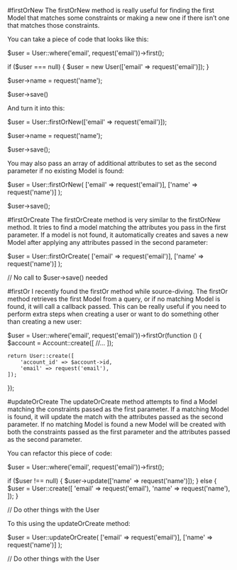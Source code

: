 #firstOrNew
The firstOrNew method is really useful for finding the first Model that matches some constraints or making a new one if there isn’t one that matches those constraints.

You can take a piece of code that looks like this:

$user = User::where('email', request('email'))->first();

if ($user === null) {
    $user = new User(['email' => request('email')]);
}

$user->name = request('name');

$user->save()

And turn it into this:

$user = User::firstOrNew(['email' =>  request('email')]);

$user->name = request('name');

$user->save();

You may also pass an array of additional attributes to set as the second parameter if no existing Model is found:

$user = User::firstOrNew(
    ['email' =>  request('email')],
    ['name' => request('name')]
);

$user->save();

#firstOrCreate
The firstOrCreate method is very similar to the firstOrNew method. It tries to find a model matching the attributes you pass in the first parameter. If a model is not found, it automatically creates and saves a new Model after applying any attributes passed in the second parameter:

$user = User::firstOrCreate(
    ['email' =>  request('email')],
    ['name' => request('name')]
);

// No call to $user->save() needed

#firstOr
I recently found the firstOr method while source-diving. The firstOr method retrieves the first Model from a query, or if no matching Model is found, it will call a callback passed. This can be really useful if you need to perform extra steps when creating a user or want to do something other than creating a new user:

$user = User::where('email', request('email'))->firstOr(function () {
    $account = Account::create([ //... ]);

    return User::create([
        'account_id' => $account->id,
        'email' => request('email'),
    ]);
});

#updateOrCreate
The updateOrCreate method attempts to find a Model matching the constraints passed as the first parameter. If a matching Model is found, it will update the match with the attributes passed as the second parameter. If no matching Model is found a new Model will be created with both the constraints passed as the first parameter and the attributes passed as the second parameter.

You can refactor this piece of code:

$user = User::where('email', request('email'))->first();

if ($user !== null) {
    $user->update(['name' => request('name')]);
} else {
    $user = User::create([
      'email' => request('email'),
      'name' => request('name'),
    ]);
}

// Do other things with the User

To this using the updateOrCreate method:

$user = User::updateOrCreate(
    ['email' =>  request('email')],
    ['name' => request('name')]
);

// Do other things with the User
